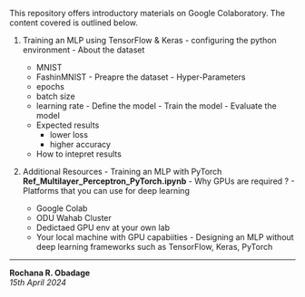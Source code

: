 This repository offers introductory materials on Google Colaboratory. The content covered is outlined below.

1.   Training an MLP using TensorFlow & Keras
    - configuring the python environment
    - About the dataset
        - MNIST
        - FashinMNIST 
    - Preapre the dataset
    - Hyper-Parameters
        - epochs
        - batch size
        - learning rate
    - Define the model
    - Train the model
    - Evaluate the model
        - Expected results
            - lower loss
            - higher accuracy
        - How to intepret results

2.   Additional Resources
	- Training an MLP with PyTorch **Ref_Multilayer_Perceptron_PyTorch.ipynb**
	- Why GPUs are required ?
	- Platforms that you can use for deep learning
		- Google Colab
		- ODU Wahab Cluster
		- Dedictaed GPU env at your own lab
		- Your local machine with GPU capabiities
	- Designing an MLP without deep learning frameworks such as TensorFlow, Keras, PyTorch

---

__Rochana R. Obadage__<br>
_15th April 2024_
